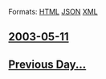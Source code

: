
Formats: [HTML](2003/05/11/index.html)  [JSON](2003/05/11/index.json)  [XML](2003/05/11/index.xml)  

## [2003-05-11](/news/2003/05/11/index.md)

## [Previous Day...](/news/2003/05/10/index.md)

